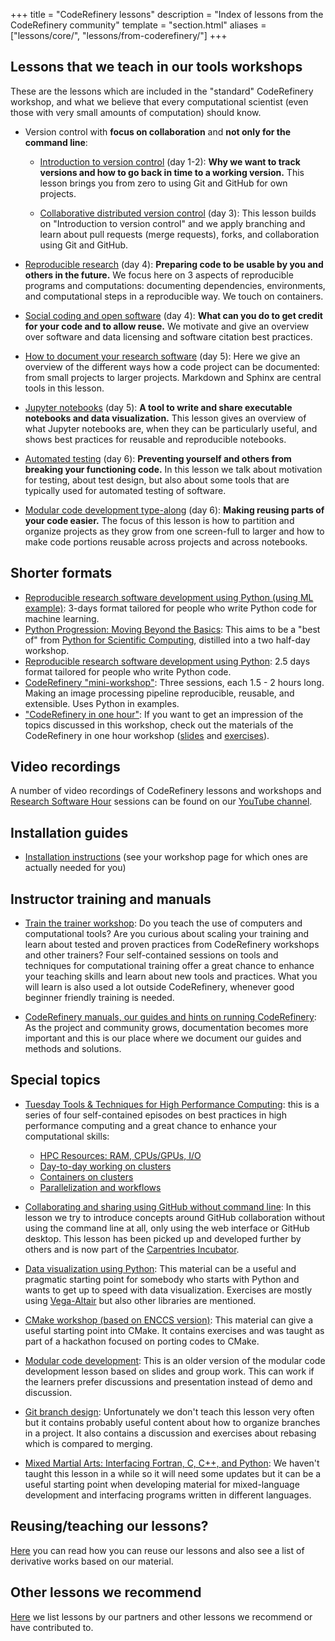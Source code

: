 +++
title = "CodeRefinery lessons"
description = "Index of lessons from the CodeRefinery community"
template = "section.html"
aliases = ["lessons/core/", "lessons/from-coderefinery/"]
+++

<!-- toc -->


## Lessons that we teach in our tools workshops

These are the lessons which are included in the "standard" CodeRefinery
workshop, and what we believe that every computational scientist (even those
with very small amounts of computation) should know.

- Version control with **focus on collaboration** and **not only for the command line**:
    - [Introduction to version control](https://coderefinery.github.io/git-intro/) (day 1-2):
      **Why we want to track versions and how to go back in time to a working version.**
      This lesson brings you from zero to using Git and GitHub for own projects.

    - [Collaborative distributed version control](https://coderefinery.github.io/git-collaborative/) (day 3):
      This lesson builds on "Introduction to version control" and we apply branching and learn about pull requests
      (merge requests), forks, and collaboration using Git and GitHub.

- [Reproducible research](https://coderefinery.github.io/reproducible-research/) (day 4):
  **Preparing code to be usable by you and others in the future.**
  We focus here on 3 aspects of reproducible programs and computations: documenting dependencies,
  environments, and computational steps in a reproducible way. We touch on containers.

- [Social coding and open software](https://coderefinery.github.io/social-coding/) (day 4):
  **What can you do to get credit for your code and to allow reuse.**
  We motivate and give an overview over software and data licensing and software citation best practices.

- [How to document your research software](https://coderefinery.github.io/documentation/) (day 5):
  Here we give an overview of the different ways how a code project can be documented: from small projects to larger projects.
  Markdown and Sphinx are central tools in this lesson.

- [Jupyter notebooks](https://coderefinery.github.io/jupyter/) (day 5):
  **A tool to write and share executable notebooks and data visualization.**
  This lesson gives an overview of what Jupyter notebooks are, when they can be
  particularly useful, and shows best practices for reusable and reproducible
  notebooks.

- [Automated testing](https://coderefinery.github.io/testing/) (day 6):
  **Preventing yourself and others from breaking your functioning code.**
  In this lesson we talk about motivation for testing, about test design, but
  also about some tools that are typically used for automated testing of
  software.

- [Modular code development type-along](https://coderefinery.github.io/modular-type-along/) (day 6):
  **Making reusing parts of your code easier.**
  The focus of this lesson is how to partition and organize projects as they
  grow from one screen-full to larger and how to make code portions reusable
  across projects and across notebooks.


## Shorter formats

- [Reproducible research software development using Python (using ML example)](https://coderefinery.github.io/reproducible-python-ml/):
  3-days format tailored for people who write Python code for machine learning.
- [Python Progression: Moving Beyond the Basics](https://coderefinery.github.io/python-progression/):
  This aims to be a "best of" from
  [Python for Scientific Computing](https://aaltoscicomp.github.io/python-for-scicomp/),
  distilled into a two half-day workshop.
- [Reproducible research software development using Python](https://coderefinery.github.io/reproducible-python/):
  2.5 days format tailored for people who write Python code.
- [CodeRefinery "mini-workshop"](https://coderefinery.github.io/mini-workshop/):
  Three sessions, each 1.5 - 2 hours long. Making an image processing pipeline
  reproducible, reusable, and extensible. Uses Python in examples.
- ["CodeRefinery in one hour"](https://coderefinery.github.io/research-software-engineering/):
  If you want to get an impression of the topics discussed in this workshop,
  check out the materials of the CodeRefinery in one hour workshop
  ([slides](https://zenodo.org/records/8242055)
  and
  [exercises](https://coderefinery.github.io/research-software-engineering/)).


## Video recordings

A number of video recordings of CodeRefinery lessons and workshops and
[Research Software Hour](https://researchsoftwarehour.github.io/) sessions can be
found on our [YouTube
channel](https://www.youtube.com/channel/UC47aupE7HKGduAjXKt1Gwrg/videos).


## Installation guides

- [Installation instructions](https://coderefinery.github.io/installation/) (see your workshop page for which ones are actually needed for you)


## Instructor training and manuals

- [Train the trainer workshop](https://coderefinery.github.io/train-the-trainer/):
  Do you teach the use of computers and computational tools? Are you curious
  about scaling your training and learn about tested and proven practices from
  CodeRefinery workshops and other trainers?  Four self-contained sessions on
  tools and techniques for computational training offer a great chance to enhance
  your teaching skills and learn about new tools and practices. What you will
  learn is also used a lot outside CodeRefinery, whenever good beginner friendly
  training is needed.

- [CodeRefinery manuals, our guides and hints on running CodeRefinery](https://coderefinery.github.io/manuals/):
  As the project and community grows, documentation becomes more important and
  this is our place where we document our guides and methods and solutions.


## Special topics

- [Tuesday Tools & Techniques for High Performance Computing](https://scicomp.aalto.fi/training/scip/ttt4hpc-2024/):
  this is a series of four self-contained episodes on best practices in high performance computing
  and a great chance to enhance your computational skills:
  - [HPC Resources: RAM, CPUs/GPUs, I/O](https://coderefinery.github.io/TTT4HPC_resource_management/)
  - [Day-to-day working on clusters](https://coderefinery.github.io/TTT4HPC_Interactive/)
  - [Containers on clusters](https://coderefinery.github.io/hpc-containers/)
  - [Parallelization and workflows](https://coderefinery.github.io/TTT4HPC_parallel_workflows/)

- [Collaborating and sharing using GitHub without command line](https://coderefinery.github.io/github-without-command-line/):
  In this lesson we try to introduce concepts around GitHub collaboration
  without using the command line at all, only using the web interface or GitHub
  desktop. This lesson has been picked up and developed further by others and
  is now part of the [Carpentries Incubator](https://github.com/carpentries-incubator/proposals/issues/166).

- [Data visualization using Python](https://coderefinery.github.io/data-visualization-python/):
  This material can be a useful and pragmatic starting point for somebody who
  starts with Python and wants to get up to speed with data visualization.
  Exercises are mostly using [Vega-Altair](https://altair-viz.github.io/)
  but also other libraries are mentioned.

- [CMake workshop (based on ENCCS version)](https://coderefinery.github.io/cmake-workshop/):
  This material can give a useful starting point into CMake. It contains
  exercises and was taught as part of a hackathon focused on porting codes to
  CMake.

- [Modular code development](http://cicero.xyz/v3/remark/0.14.0/github.com/coderefinery/modular-code-development/master/talk.md):
  This is an older version of the modular code development lesson based on
  slides and group work. This can work if the learners prefer discussions and
  presentation instead of demo and discussion.

- [Git branch design](https://coderefinery.github.io/git-branch-design/):
  Unfortunately we don't teach this lesson very often but it contains probably
  useful content about how to organize branches in a project. It also contains
  a discussion and exercises about rebasing which is compared to merging.

- [Mixed Martial Arts: Interfacing Fortran, C, C++, and Python](https://coderefinery.github.io/mma/):
  We haven't taught this lesson in a while so it will need some updates but it
  can be a useful starting point when developing material for mixed-language
  development and interfacing programs written in different languages.


## Reusing/teaching our lessons?

[Here](@/lessons/reusing.md) you can read how you can reuse our lessons and
also see a list of derivative works based on our material.


## Other lessons we recommend

[Here](@/lessons/other.md) we list lessons by our partners and other lessons we
recommend or have contributed to.
